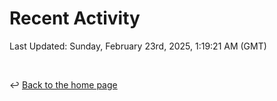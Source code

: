 # Recent Activity

<!--RECENT_ACTIVITY:start-->
<!--RECENT_ACTIVITY:end-->

<!--RECENT_ACTIVITY:last_update-->
Last Updated: Sunday, February 23rd, 2025, 1:19:21 AM (GMT)
<!--RECENT_ACTIVITY:last_update_end-->

<br>

↩️ [Back to the home page](/README.md)
